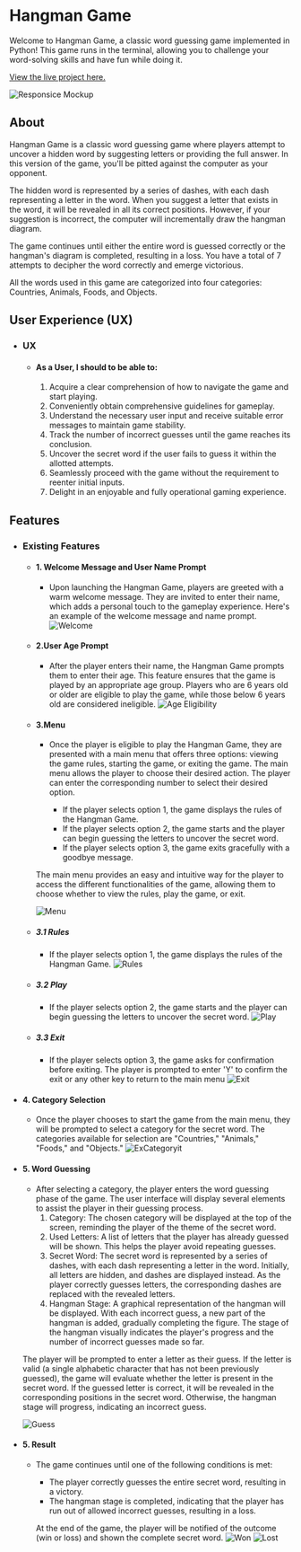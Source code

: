 # Hangman Game

Welcome to Hangman Game, a classic word guessing game implemented in Python! This game runs in the terminal, allowing you to challenge your word-solving skills and have fun while doing it.

[View the live project here.](https://hangman-fazel.herokuapp.com//)

![Responsice Mockup](documentation/amiresponsive.jpg)

## About

Hangman Game is a classic word guessing game where players attempt to uncover a hidden word by suggesting letters or providing the full answer. In this version of the game, you'll be pitted against the computer as your opponent.

The hidden word is represented by a series of dashes, with each dash representing a letter in the word. When you suggest a letter that exists in the word, it will be revealed in all its correct positions. However, if your suggestion is incorrect, the computer will incrementally draw the hangman diagram.

The game continues until either the entire word is guessed correctly or the hangman's diagram is completed, resulting in a loss. You have a total of 7 attempts to decipher the word correctly and emerge victorious.

All the words used in this game are categorized into four categories: Countries, Animals, Foods, and Objects. 

##  User Experience (UX)

- ### UX

    -   #### As a User, I should to be able to:

        1. Acquire a clear comprehension of how to navigate the game and start playing.
        2. Conveniently obtain comprehensive guidelines for gameplay.
        3. Understand the necessary user input and receive suitable error messages to maintain game stability.
        4. Track the number of incorrect guesses until the game reaches its conclusion.
        5. Uncover the secret word if the user fails to guess it within the allotted attempts.
        6. Seamlessly proceed with the game without the requirement to reenter initial inputs.
        7. Delight in an enjoyable and fully operational gaming experience.
## Features
- ### Existing Features

    -   #### 1. Welcome Message and User Name Prompt
        - Upon launching the Hangman Game, players are greeted with a warm welcome message. They are invited to enter their name, which adds a personal touch to the gameplay experience. Here's an example of the welcome message and name prompt.
  ![Welcome](documentation/welcome.png)
  -    #### 2.User Age Prompt
        - After the player enters their name, the Hangman Game prompts them to enter their age. This feature ensures that the game is played by an appropriate age group. Players who are 6 years old or older are eligible to play the game, while those below 6 years old are considered ineligible.
        ![Age Eligibility](documentation/age.png)
  -    #### 3.Menu
        - Once the player is eligible to play the Hangman Game, they are presented with a main menu that offers three options: viewing the game rules, starting the game, or exiting the game. The main menu allows the player to choose their desired action.
        The player can enter the corresponding number to select their desired option.

             - If the player selects option 1, the game displays the rules of the Hangman Game.
             - If the player selects option 2, the game starts and the player can begin guessing the letters to uncover the secret word.
             - If the player selects option 3, the game exits gracefully with a goodbye message.

        The main menu provides an easy and intuitive way for the player to access the different functionalities of the game, allowing them to choose whether to view the rules, play the game, or exit.

        ![Menu](documentation/menu.png)
  -    ##### 3.1 Rules
        - If the player selects option 1, the game displays the rules of the Hangman Game. 
        ![Rules](documentation/rules.png)
  -    ##### 3.2 Play
        - If the player selects option 2, the game starts and the player can begin guessing the letters to uncover the secret word. 
        ![Play](documentation/play.png)
  -    ##### 3.3 Exit
        - If the player selects option 3, the game asks for confirmation before exiting. The player is prompted to enter 'Y' to confirm the exit or any other key to return to the main menu 
        ![Exit](documentation/exit.png)
-    #### 4. Category Selection
        - Once the player chooses to start the game from the main menu, they will be prompted to select a category for the secret word. The categories available for selection are "Countries," "Animals," "Foods," and "Objects."
        ![ExCategoryit](documentation/category.png)
-    #### 5. Word Guessing
        - After selecting a category, the player enters the word guessing phase of the game. The user interface will display several elements to assist the player in their guessing process.
            1. Category: The chosen category will be displayed at the top of the screen, reminding the player of the theme of the secret word.
            2. Used Letters: A list of letters that the player has already guessed will be shown. This helps the player avoid repeating guesses.
            3. Secret Word: The secret word is represented by a series of dashes, with each dash representing a letter in the word. Initially, all letters are hidden, and dashes are displayed instead. As the player correctly guesses letters, the corresponding dashes are replaced with the revealed letters.
            4. Hangman Stage: A graphical representation of the hangman will be displayed. With each incorrect guess, a new part of the hangman is added, gradually completing the figure. The stage of the hangman visually indicates the player's progress and the number of incorrect guesses made so far.

        The player will be prompted to enter a letter as their guess. If the letter is valid (a single alphabetic character that has not been previously guessed), the game will evaluate whether the letter is present in the secret word. If the guessed letter is correct, it will be revealed in the corresponding positions in the secret word. Otherwise, the hangman stage will progress, indicating an incorrect guess.

        ![Guess](documentation/guess.png)
-    #### 5. Result
        - The game continues until one of the following conditions is met:

            - The player correctly guesses the entire secret word, resulting in a victory.
            - The hangman stage is completed, indicating that the player has run out of allowed incorrect guesses, resulting in a loss.

            At the end of the game, the player will be notified of the outcome (win or loss) and shown the complete secret word.
            ![Won](documentation/won.png)
            ![Lost](documentation/lost.png)
        






